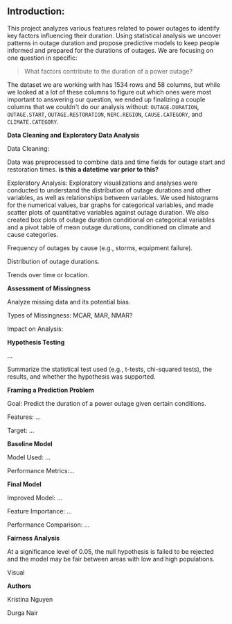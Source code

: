 ## Introduction:

This project analyzes various features related to power outages to identify key factors influencing their duration. Using statistical analysis we uncover patterns in outage duration and propose predictive models to keep people informed and prepared for the durations of outages. We are focusing on one question in specific: 
> What factors contribute to the duration of a power outage?

The dataset we are working with has 1534 rows and 58 columns, but while we looked at a lot of these columns to figure out which ones were most important to answering our question, we ended up finalizing a couple columns that we couldn't do our analysis without: `OUTAGE.DURATION`, `OUTAGE.START`, `OUTAGE.RESTORATION`, `NERC.REGION`, `CAUSE.CATEGORY`, and `CLIMATE.CATEGORY`. 


**Data Cleaning and Exploratory Data Analysis**

Data Cleaning:

Data was preprocessed to combine data and time fields for outage start and restoration times. **is this a datetime var prior to this?**


Exploratory Analysis:
Exploratory visualizations and analyses were conducted to understand the distribution of outage durations and other variables, as well as relationships between variables. We used histograms for the numerical values, bar graphs for categorical variables, and made scatter plots of quantitative variables against outage duration. We also created box plots of outage duration conditional on categorical variables and a pivot table of mean outage durations, conditioned on climate and cause categories.



Frequency of outages by cause (e.g., storms, equipment failure).

Distribution of outage durations.

Trends over time or location.

**Assessment of Missingness**

Analyze missing data and its potential bias.


Types of Missingness: MCAR, MAR, NMAR?

Impact on Analysis: 


**Hypothesis Testing**

...

Summarize the statistical test used (e.g., t-tests, chi-squared tests), the results, and whether the hypothesis was supported.


**Framing a Prediction Problem**

Goal: Predict the duration of a power outage given certain conditions.

Features: ...

Target: ...


**Baseline Model**

Model Used: ...

Performance Metrics:...


**Final Model**

Improved Model: ...

Feature Importance: ...

Performance Comparison: ...


**Fairness Analysis**

At a significance level of 0.05, the null hypothesis is failed to be rejected and the model may be fair between areas with low and high populations.

Visual

**Authors**

Kristina Nguyen

Durga Nair
